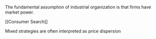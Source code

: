 The fundamental assumption of industrial organization is that firms have market power.

[[Consumer Search]]

Mixed strategies are often interpreted as price dispersion